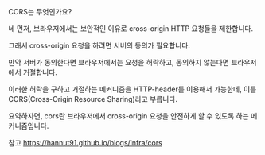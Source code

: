 CORS는 무엇인가요?

네 먼저, 브라우저에서는 보안적인 이유로 cross-origin HTTP 요청들을 제한합니다.

그래서 cross-origin 요청을 하려면 서버의 동의가 필요합니다. 

만약 서버가 동의한다면 브라우저에서는 요청을 허락하고, 동의하지 않는다면 브라우저에서 거절합니다.

이러한 허락을 구하고 거절하는 메커니즘을 HTTP-header를 이용해서 가능한데, 이를 CORS(Cross-Origin Resource Sharing)라고 부릅니다.

요약하자면, cors란 브라우저에서 cross-origin 요청을 안전하게 할 수 있도록 하는 메커니즘입니다.


참고
https://hannut91.github.io/blogs/infra/cors
